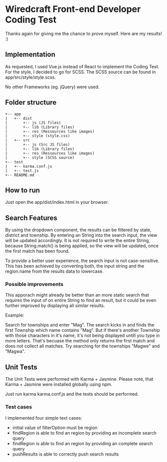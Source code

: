 # Wiredcraft Front-end Developer Coding Test

Thanks again for giving me the chance to prove myself. Here are my results! :)

## Implementation

As requested, I used Vue.js instead of React to implement the Coding Test. For the style, I decided to go for SCSS. The SCSS source can be found in app/src/style/style.scss.

No other Frameworks (eg. jQuery) were used.

## Folder structure

```
+-- app
|   +-- dist
|       +-- js (JS files)
|       +-- lib (Library files)
|       +-- res (Ressources like images)
|       +-- style (style.css)
|   +-- src
|       +-- js (Src JS files)
|       +-- lib (Library files)
|       +-- res (Ressources like images)
|       +-- style (SCSS source)
+-- test
|   +-- karma.conf.js
|   +-- test.js
+-- README.md
```
## How to run

Just open the app/dist/index.html in your browser.

## Search Features

By using the dropdown component, the results can be filtered by state, district and township. By entering an String into the search input, the view will be updated accordingly. It is not required to write the entire String, because String.match() is being applied, so the view will be updated, once the first match has been found.

To provide a better user experience, the search input is not case-sensitive. This has been achieved by converting both, the input string and the region.name from the results data to lowercase.

### Possible improvements

This apporach might already be better than an more static search that requires the input of on entire String to find an result, but it could be even further improved by displaying all similar results.

Example:

Search for townships and enter "Mag". The search kicks in and finds the first Township which name contains "Mag". But if there's another Township with those characters in it's name, it's not being displayed untill you type in more letters. That's becuase the method only returns the first match and does not collect all matches. Try searching for the townships "Magwe" and "Magwa".

## Unit Tests

The Unit Tests were performed with Karma + Jasmine. Please note, that Karma +  Jasmine were installed globally using npm.

Just run karma karma.conf.js and the tests should be performed.

### Test cases

I implemented four simple text cases:

- initial value of filterOption must be region
- findRegion is able to find an region by providing an incomplete search query
- findRegion is able to find an region by providing an complete search query
- pushResults is able to correctly push search results



